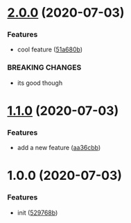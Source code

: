 # [2.0.0](https://github.com/gsdevme/semantic-release-test/compare/v1.1.0...v2.0.0) (2020-07-03)


### Features

* cool feature ([51a680b](https://github.com/gsdevme/semantic-release-test/commit/51a680b8571785daacc693866dd69dd80dd96cc7))


### BREAKING CHANGES

* its good though

# [1.1.0](https://github.com/gsdevme/semantic-release-test/compare/v1.0.0...v1.1.0) (2020-07-03)


### Features

* add a new feature ([aa36cbb](https://github.com/gsdevme/semantic-release-test/commit/aa36cbbe386e7f8833c6749cdbd60103118d82c5))

# 1.0.0 (2020-07-03)


### Features

* init ([529768b](https://github.com/gsdevme/semantic-release-test/commit/529768bf5a55f2a1b89bb4535029695698109303))
